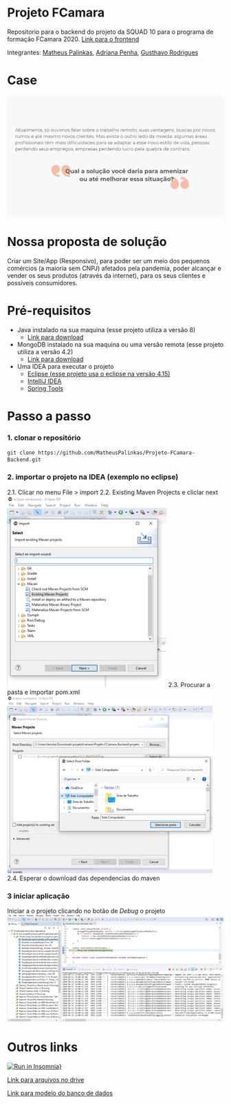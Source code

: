 # Projeto FCamara

Repositorio para o backend do projeto da SQUAD 10 para o programa de formação FCamara 2020. [Link para o frontend](https://github.com/MatheusPalinkas/Projeto-FCamara-Frontend)

Integrantes: [Matheus Palinkas](https://www.linkedin.com/in/matheus-palinkas/), 
             [Adriana Penha](https://www.linkedin.com/in/adriana-penha-598b12124/), 
             [Gusthavo Rodrigues](https://www.linkedin.com/in/gusthavo-rodrigues-487847197/)

# Case 

!["Foto do case"](docs/case.png)

# Nossa proposta de solução

Criar um Site/App (Responsivo), para poder ser um meio dos pequenos comércios (a maioria sem CNPJ) afetados pela pandemia, poder alcançar e vender os seus produtos (através da internet), para os seus clientes e possíveis consumidores.

# Pré-requisitos

- Java instalado na sua maquina (esse projeto utiliza a versão 8)
  - [Link para download](https://www.java.com/pt_BR/download/help/download_options.xml)
- MongoDB instalado na sua maquina ou uma versão remota (esse projeto utiliza a versão 4.2)
  - [Link para download](https://docs.mongodb.com/manual/administration/install-community/)
- Uma IDEA para executar o projeto
  - [Eclipse (esse projeto usa o eclipse na versão 4.15)](https://www.eclipse.org/downloads/packages/)
  - [IntelliJ IDEA](https://www.jetbrains.com/pt-br/idea/)
  - [Spring Tools](https://spring.io/tools)

# Passo a passo

### 1. clonar o repositório
```
git clone https://github.com/MatheusPalinkas/Projeto-FCamara-Backend.git
```
### 2. importar o projeto na IDEA (exemplo no eclipse)
2.1. Clicar no menu File > import
2.2. Existing Maven Projects e cliclar next
!['Exemplo de como importar um projeto spring'](docs/../docs/imgs-readme/import.png)
2.3. Procurar a pasta e importar pom.xml
!['Exemplo de como importar um projeto spring'](docs/../docs/imgs-readme/import2.png)
2.4. Esperar o download das dependencias do maven


### 3 iniciar aplicação
Iniciar a o projeto clicando no botão de *Debug* o projeto
!['Exemplo de execução de projeto'](docs/../docs/imgs-readme/executaDebug.png)
 
# Outros links
[![Run in Insomnia}](https://insomnia.rest/images/run.svg)](https://insomnia.rest/run/?label=Projeto%20Fcamara&uri=https%3A%2F%2Fgithub.com%2FMatheusPalinkas%2FProjeto-FCamara%2Fblob%2Fmaster%2Fdocs%2Fdoc-rotas-insomnia.json)

[Link para arquivos no drive](https://drive.google.com/drive/folders/17vXJTFi-uhJ_oOf2tmRV0r_MPpUXcZnn?usp=sharing)

[Link para modelo do banco de dados](https://app.diagrams.net/?lightbox=1&highlight=0000ff&edit=_blank&layers=1&nav=1&title=Untitled%20Diagram.drawio#R7Z1bc9o6EMc%2FTR6T8R14DJD0RnNokjan54VRsAqeGovaJgn99EcGC7AliAnyRe1mOh0sjGzLf%2F%2B0u1rJZ2Zv9vIuRPPpZ%2BJi%2F8zQ3Jczs39mGG2nTf9PCpbrAss01wWT0HPXRfq24M77jdNCLS1deC6OMjvGhPixN88WjkkQ4HGcKUNhSJ6zu%2F0gfvaoczTBXMHdGPl86YPnxtP0sozWtvw99iZTdmTd6ay%2FmSG2c3ol0RS55HmnyLw6M3shIfH60%2Bylh%2F2k7Vi7PHxYPviDn867j1%2BiX%2Bhr99P9zbfzdWXXx%2FxkcwkhDuI3V91p%2Fep%2FaznPg%2B9BT6e%2F%2FBkN3XN2M5%2BQv0gbLL3YeMlaELu0QdNNegJevLzFPoo9Elxtv%2Bn%2BIEGc3n2dNk13Gs%2F85DP9iAP3MrmTdPPq9jcOyT35jAKqp24UozDOf%2FdPkNRX8JrTtonIIhyn5zsef%2FgW%2FhxYoX%2F5fvTbpBf65dO5zbSHwgmOD%2BxopS2SXPWOgtI2fYfJDMfhku7wvFWTrqUSme4qiRWGq9Z6yuoRpbKebCrcHGNIPHrJhsaeQDutZ8nqNbVsHeuLT3%2B2q4BcTbrZbl3oRqY2p6VdGFars%2FnLVr1uLq5q%2BmGnLbZFK8kdIz%2B7avnNUOCuBZbT3vaLupTXshumPF2ztLxY3qg83czW1M7XVLbQnD9faI5TVGh6w4TWaRkXbW37l0WU5bTpt1tCdey3ibDVyqnZrlaDlv6X9LVtgxci6f7%2Bz%2Bqcf%2FKeh9dX%2F2kfv7yQwbluNUyITivf176VeI6WA55Rbc9q%2Fy2GXato98pMm8aIzW7ZF9YO9fQsnTr6hc2MtWPVZzlZ9VnldbfirohH3TcqFuySkFNh9OzNfBRspJZ%2Bk%2BhrPPV8d4CWZJE0PdXU%2BCfb6k5J6P2m%2ByMmxpXkUqEaTmaPu%2BSXtFijpSGO6D5DJj89V%2FQZvWR2HKAoTgvGxPfRPPIeN%2Bc3o63oBV0Sx2SW7oR8bxLQz2NaFw5zj491tPyfcBjjl4NyZX2okb3lRit13Hfl7AjkbFjaq8q9pZ45Cib0wneciZxxqLPtnQMKj%2BdkD4d82lABinGXLAI3KkWOBifHD31eiFM0Tz7SexN7yN9es9mNyTy9vz7%2BwfQQpteUfH5kGtB3NLDet5vcQ2%2BM%2FMu0eOa57pqsnu%2F3iE%2BfCbMfkLWtOEdjL5gM1kcxrW3RbXq0pIjQKn%2F4K7ZOaWU4SM6GxChGa20mZzRPnu1VE9td%2Bo%2FeiJ52YZ%2FZ9Ep7dFvfbtN%2Fye5h3CNBFIfIWwkTU%2BE%2F40T8XTck83uGVy33nNqCLoLX%2BGFKvC7yZVY7r2k67yHvSjojrqOVxHerw08nK%2BlxlyACVRQVVFY90sTzmj6Sy0yl%2F1YlGHuUsIkLpid3tht629drm5UqgvcsP%2FRHPVp7OPZIOZDRXtfEqjLFCVMFUeyCRNHbVlkCanECuq4dKWv5qMsTZ48OpPGkPD1YHU4PnBrq8dzwixf%2Fyyqgn78nd%2FfCTrf6zHBebSzTjePM3V1vT%2BzWprGf18P4TYtx6XbOJzP1XESgcDDVyY0IWEa1gSzb4hT6NVqgMOnutJ7vJa4PDzBw82S4eTrtnS7srOPFAPGqp5cPJyjt6R3kA3h6dXl6h4nRSE9PfMq8XQ%2Be3lGW2eEHtNGenvjUeUP9hlZdDl3AxZOGkqIuXr67kiec9usWPfh3R4mgtUcE0ihSnhh49%2B5qhjwfMNJwjLBR7dowwg4GGJGGkc4eETQKI%2BJhb04LdziYIqBIwymia0WHZctSDhgjkoPNStgi4pQYTgp92pKjGxSNvRm9aBi%2BajxOTKtmnOhglUjmibpGic6nffWG1wCRpkPE4eP5FUPEAIjIhYi%2Bb2RJAYrwOVb3mN6l5LYBSqSgZHdYRyuPK%2B0KI69iKfEj1cCV07hi7lFBo7ginm3SqPk3pU0DKzz7Jg0ENCZDxmauRIqPlp4bySs89yZXkZOvqOTZDyYfYrkKXBziMYlGd8h%2FIhFPIUiPkZIeY%2BXmXZlFbduNJ%2F1HJMeIdcnHeyA5pv5pEBtcNDI5RpxdyQd9IDnmdOPKLD30U54ieOPqQ3%2F0NaL0B5%2BtyikQx9OkyvwYsXb46A%2FMgDgRJZa68R%2BLj%2F9QlDALGnDScJxUmScj1g8f9AGcnIoTJcI%2B4lPnpwRA2q4CHKk%2FU8YqsGgUYOQojJSe%2FV9ewh3v8u6f5A3BPBnBvM0inSyOy6ZK7xKhLfJy8yt7%2FXmxvJbI3y6nT4NYXnHAbShxUixPqOmyIjct3vuGWJ6ErNDSHfDyFCGaRAsOeD2G8%2FFEEcXzREQpz1Ti7WZwwE%2FFiRKW88FVPnMrJFHzaELNWZiy0nSeiAJ6ZfFELCC%2BPwKeFOfJ4Yey0TwRK5hPY4CAngIcEQb0KjVM2nwMBzBymlmixGQVIQHZvd8Rw4DQOzO6jHHgwvw3NZgimv9WqXFiFFhoHZhyjGmyeTAVZAqnhfckTBbGG10%2B0qtZhODtNJ4oooThSokCQJENFGV5IpgXyYByjcdTBEaKEkgRzYOrNoICTJEdP1EXKoZg%2Bd7bweiaAEoaj5LNEr71%2BTsFXtkIKDnKPFEiFCs2VcUoufNEC4ADSpqFErPCcKxYPYASySgxFUYJnzSwskrQGD8S8hNw0nScOHVHYk1%2BTUzAyWk4Kf01OuWJgY%2BcDEkULbzRHQ6fvCSNTRtdBXGIJ0iwGgPApVlw6RQMyrLgrXw9QQRFNlxKj6DYnYvO7l%2B7rLyCjuBdISFxF6KACkwNkTE1xMy9TMsRzNT4C96BJFYjbwfB1JD6p4Z09hlTR00NqXSZlw6%2FkBVMDZGwwG%2FpK4aXpwjRElLwttt67OjjiVL7Ui%2BbtQIhl1siT9RNwuQ7GJgaohBPqlzrRagfvjsCmpzol%2B9bqKNRMNnTufCT4mFmiAIYqX%2BpF13j48XAkdNWCtf2RXVUIAkf7h3C5HcVUNKAFyLBSweko0SJ5eeE5hQvhj6OxiG9OwCTxsOkyhcjCdUDGVKSvRt1E6T25EdB1rYCHKnyRUhC8UBqlGSOKJwZJXg7TRSTXwtBnASSFWQkK9gse4m9k0YraFbohzJWlEtWEKsR3klTc7LCYUg0MllBbNnxI4uQrCAhTU%2BJd9KIFSF8J83ezDwwmuUYzZKAUmWuglg%2B%2FJAADC6e6n4rMSYgPnU%2BFvMldkd9L5qTwHvCPhCl4USpPVsBXighnSfqLotr8TGZhCffksXnXEh9ajpMKs1ZEAuID%2BQATU6jSemJ2eUNFPFiSGgyxG4S7QKaNJ0mVaYtiAXEB%2BKAJifRxFYik1J86nzk5HKMHskCQNJ0kNSfssCHTQAkp4FEiaCJeMV1HiQHZnfAcGMZw42dokjYuDR%2FxHCjWI88nGC4sf650e3iIm%2FK3Oi2IEO89tEBpYYbDz%2BgjR5uFJ86n%2BoLs48qz847HiW1T4puQ5avbIookeYrPnV%2BjAgmDKiCkipHGMWnDIm%2BslGibqavXaBfwe4EMwOeNoQXL2%2Bxj2KPBFfbb7i2m8Yz5mzjwL0Mw9U9u7qdocD9Zw2GxAcXfYFfvPhf9lv6%2BXtyXy%2FsdKvPfO7VxjLd4G%2FVIU85IotwjA%2FcUrb%2BTswYsa8BWe5b0kgHH%2F%2Fd510TetZpYbhq3Cec0dEBd3uYqH3rarfbWU%2FbtnLG7Pra019t5cNV1MlVZOUrWrcNV5EsP9zmkzX3v18awkIywkK67uiZe%2B50zIK9VeeAy%2FRnxIUEAx4QF6o%2FLrTBhDpxIcHwB8SFTjfDyh8DKU8RfKSwdzUsBy7gy0kjSe1hIRvWkZANESWWkRCfOu%2FLDagnES9cCDA3nSS1R4VsyDuXTRIl8s7Fp86HCAckmABKVEBJ%2FSvlCRKNgSWnsUTdrHOD71h6nosAJM0HSe0J5wYMVcl%2BkagSQ1ViAfOzDwZkEiKXLEIY9m48TKpMOheeMzsYwESaVaLuSwV03iq5WcwwgKT5IKl9oTwdrBLJVomuhFUiPnXe1%2B0iLwSQNB4km9f81QcSmE8rGyTqzqc1ePP06zVApOkQMete4sPg05IAIqfFSPapoPkQMXmI9Mhs7uMZvWQwSRpPE6fuiKsJNJG9OKoSNHlwNKe%2FvO%2Bjh4fu4%2FLX5fM%2F4ZdzAUxuhh%2BBImVRRE4Sd5uNmrC5%2FWzCz6tQMUvSETDl7Uw5%2BGCWh5SypGBwUoD5z81HSoeZxOztBFUO5gh1xOdLA1JOQoqxRxPNt1L4FOirGfJgqWXVmFLluI5QSLDEgmSmKLHCgvDM%2BdHhOxxMYcVlxZhiVTnEIxQSDBVLZooSI8XCM%2BcHivu0JUc3KBp7EJ5VkS5Vjv0IJQXjx5LposTwsTjGJgjWDmH8WDWk1B5Y0SFYK5kpevnR2tLEwIdr7zG9S8ltA7JIIcvuKihaZZipPdaiQwBXNmaaGMGlmyEh8e5CTCGaTz8TFyd7%2FA8%3D)
